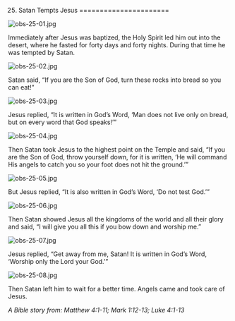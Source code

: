 25. Satan Tempts Jesus
======================

![obs-25-01.jpg](/_media/en/obs/obs-25-01.jpg?w=640&h=360&tok=7b2973 "obs-25-01.jpg")

Immediately after Jesus was baptized, the Holy Spirit led him out into
the desert, where he fasted for forty days and forty nights. During that
time he was tempted by Satan.

![obs-25-02.jpg](/_media/en/obs/obs-25-02.jpg?w=640&h=360&tok=e99809 "obs-25-02.jpg")

Satan said, “If you are the Son of God, turn these rocks into bread so
you can eat!”

![obs-25-03.jpg](/_media/en/obs/obs-25-03.jpg?w=640&h=360&tok=2b9da1 "obs-25-03.jpg")

Jesus replied, “It is written in God’s Word, ‘Man does not live only on
bread, but on every word that God speaks!’”

![obs-25-04.jpg](/_media/en/obs/obs-25-04.jpg?w=640&h=360&tok=f0ad3b "obs-25-04.jpg")

Then Satan took Jesus to the highest point on the Temple and said, “If
you are the Son of God, throw yourself down, for it is written, ‘He will
command His angels to catch you so your foot does not hit the ground.’”

![obs-25-05.jpg](/_media/en/obs/obs-25-05.jpg?w=640&h=360&tok=1f785a "obs-25-05.jpg")

But Jesus replied, “It is also written in God’s Word, ‘Do not test
God.’”

![obs-25-06.jpg](/_media/en/obs/obs-25-06.jpg?w=640&h=360&tok=120bcf "obs-25-06.jpg")

Then Satan showed Jesus all the kingdoms of the world and all their
glory and said, “I will give you all this if you bow down and worship
me.”

![obs-25-07.jpg](/_media/en/obs/obs-25-07.jpg?w=640&h=360&tok=35dab2 "obs-25-07.jpg")

Jesus replied, “Get away from me, Satan! It is written in God’s Word,
‘Worship only the Lord your God.’”

![obs-25-08.jpg](/_media/en/obs/obs-25-08.jpg?w=640&h=360&tok=bd564c "obs-25-08.jpg")

Then Satan left him to wait for a better time. Angels came and took care
of Jesus.

*A Bible story from: Matthew 4:1-11; Mark 1:12-13; Luke 4:1-13*
